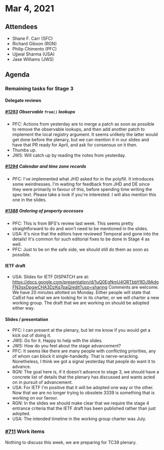 # Mar 4, 2021

## Attendees
- Shane F. Carr (SFC)
- Richard Gibson (RGN)
- Philip Chimento (PFC)
- Ujjwal Sharma (USA)
- Jase Williams (JWS)

## Agenda

### Remaining tasks for Stage 3

#### Delegate reviews

##### [#1293](https://github.com/tc39/proposal-temporal/issues/1293) Observable `from()` lookups
- PFC: Actions from yesterday are to merge a patch as soon as possible to remove the observable lookups, and then add another patch to implement the local registry argument. It seems unlikely the latter would get done before the plenary, but we can mention it in our slides and have that PR ready for April, and ask for consensus on it then.
- Thumbs up.
- JWS: Will catch up by reading the notes from yesterday.

##### [#1294](https://github.com/tc39/proposal-temporal/issues/1294) Calendar and time zone records
- PFC: I've implemented what JHD asked for in the polyfill. It introduces some weirdnesses. I'm waiting for feedback from JHD and DE since they were primarily in favour of this, before spending time writing the spec text. Please take a look if you're interested. I will also mention this one in the slides.

##### [#1388](https://github.com/tc39/proposal-temporal/issues/1388) Ordering of property accesses
- PFC: This is from BFS's review last week. This seems pretty straightforward to do and won't need to be mentioned in the slides.
- USA: It's nice that the editors have reviewed Temporal and gone into the details! It's common for such editorial fixes to be done in Stage 4 as well.
- PFC: Just to be on the safe side, we should still do them as soon as possible.

#### IETF draft
- USA: Slides for IETF DISPATCH are at: https://docs.google.com/presentation/d/1uQ0EgNmU4ORTbbY9DJ9AdgFN3gxDpgwCHA3DzKq7paQ/edit?usp=sharing Comments are welcome. We have 20 minutes allotted on Monday. Either people will state that CalExt has what we are looking for in its charter, or we will charter a new working group. The draft that we are working on should be adopted either way.

#### Slides / presentation
- PFC: I can present at the plenary, but let me know if you would get a kick out of doing it.
- JWS: Go for it. Happy to help with the slides.
- JWS: How do you feel about the stage advancement?
- PFC: It seems like there are many people with conflicting priorities, any of whom can block it single-handedly. That is nerve-wracking. Nonetheless, I think we got a signal yesterday that people do want it to advance.
- RGN: The goal here is, if it doesn't advance to stage 3, we should have a concrete list of details that the plenary has discussed and wants acted on in pursuit of advancement.
- USA: For IETF I'm positive that it will be adopted one way or the other. Now that we are no longer trying to obsolete 3339 is something that is working on our favour.
- RGN: In the slides we should make clear that we require the stage 4 entrance criteria that the IETF draft has been published rather than just adopted.
- USA: The intended timeline in the working group charter was July.

### [#711](https://github.com/tc39/proposal-temporal/issues/711) Work items
Nothing to discuss this week, we are preparing for TC39 plenary.
